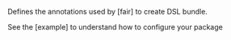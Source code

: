 Defines the annotations used by [fair] to create DSL bundle.

See the [example] to understand how to configure your package